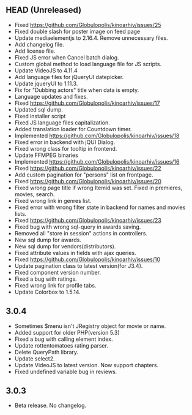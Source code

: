 ## HEAD (Unreleased)
* Fixed https://github.com/Globulopolis/kinoarhiv/issues/25
* Fixed double slash for poster image on feed page
* Update mediaelementjs to 2.16.4. Remove unnecessary files.
* Add changelog file.
* Add license file.
* Fixed JS error when Cancel batch dialog.
* Custom global method to load language file for JS scripts.
* Update VideoJS to 4.11.4
* Add language files for jQueryUI datepicker.
* Update jqueryUI to 1.11.3.
* Fix for "Dubbing actors" title when data is empty.
* Language updates and fixes.
* Fixed https://github.com/Globulopolis/kinoarhiv/issues/17
* Updated sql dump.
* Fixed installer script
* Fixed JS language files capitalization.
* Added translation loader for Countdown timer.
* Implemented https://github.com/Globulopolis/kinoarhiv/issues/18
* Fixed error in backend with jQUI Dialog.
* Fixed wrong class for tooltip in frontend.
* Update FFMPEG binaries
* Implemented https://github.com/Globulopolis/kinoarhiv/issues/16
* Fixed https://github.com/Globulopolis/kinoarhiv/issues/22
* Add custom pagination for "persons" list on frontpage.
* Fixed https://github.com/Globulopolis/kinoarhiv/issues/20
* Fixed wrong page title if wrong Itemid was set. Fixed in premieres, movies, search.
* Fixed wrong link in genres list.
* Fixed error with wrong filter state in backend for names and movies lists.
* Fixed https://github.com/Globulopolis/kinoarhiv/issues/23
* Fixed bug with wrong sql-query in awards saving.
* Removed all "store in session" actions in controllers.
* New sql dump for awards.
* New sql dump for vendors(distributors).
* Fixed attribute values in fields with ajax queries.
* Fixed https://github.com/Globulopolis/kinoarhiv/issues/10
* Update pagination class to latest version(for J3.4).
* Fixed component version number.
* Fixed a bug with ratings.
* Fixed wrong link for profile tabs.
* Update Colorbox to 1.5.14.

## 3.0.4
* Sometimes $menu isn't JRegistry object for movie or name.
* Added support for older PHP(version 5.3)
* Fixed a bug with calling element index.
* Update rottentomatoes rating parser.
* Delete QueryPath library.
* Update select2.
* Update VideoJS to latest version. Now support chapters.
* Fixed undefined variable bug in reviews.

## 3.0.3
* Beta release. No changelog.
